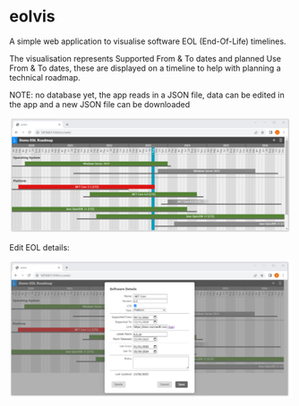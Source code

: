 # eolvis
A simple web application to visualise software EOL (End-Of-Life) timelines.

The visualisation represents Supported From & To dates and planned Use From & To dates, these are displayed on a timeline to help with planning a technical roadmap.

NOTE: no database yet, the app reads in a JSON file, data can be edited in the app and a new JSON file can be downloaded

![graph explorer](/img/eolvis-demo.png)

Edit EOL details:

![graph explorer](/img/eolvis-form-demo.png)